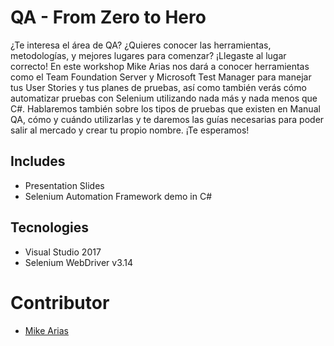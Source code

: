 # QA - From Zero to Hero
¿Te interesa el área de QA? ¿Quieres conocer las herramientas, metodologías, y mejores lugares para comenzar? ¡Llegaste al lugar correcto! En este workshop Mike Arias nos dará a conocer herramientas como el Team Foundation Server y Microsoft Test Manager para manejar tus User Stories y tus planes de pruebas, así como también verás cómo automatizar pruebas con Selenium utilizando nada más y nada menos que C#. Hablaremos también sobre los tipos de pruebas que existen en Manual QA, cómo y cuándo utilizarlas y te daremos las guías necesarias para poder salir al mercado y crear tu propio nombre. ¡Te esperamos!

## Includes
- Presentation Slides
- Selenium Automation Framework demo in C#

## Tecnologies
- Visual Studio 2017
- Selenium WebDriver v3.14

# Contributor
- [Mike Arias](https://github.com/mikearias3)